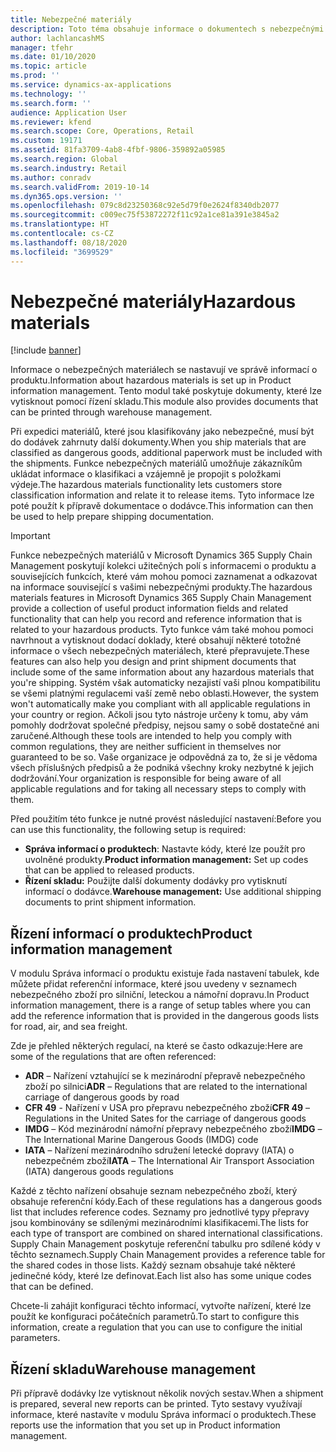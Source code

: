 ```yaml
---
title: Nebezpečné materiály
description: Toto téma obsahuje informace o dokumentech s nebezpečnými materiály a informace, které jsou uloženy ve vašem prostředí.
author: lachlancashMS
manager: tfehr
ms.date: 01/10/2020
ms.topic: article
ms.prod: ''
ms.service: dynamics-ax-applications
ms.technology: ''
ms.search.form: ''
audience: Application User
ms.reviewer: kfend
ms.search.scope: Core, Operations, Retail
ms.custom: 19171
ms.assetid: 81fa3709-4ab8-4fbf-9806-359892a05985
ms.search.region: Global
ms.search.industry: Retail
ms.author: conradv
ms.search.validFrom: 2019-10-14
ms.dyn365.ops.version: ''
ms.openlocfilehash: 079c8d23250368c92e5d79f0e2624f8340db2077
ms.sourcegitcommit: c009ec75f53872272f11c92a1ce81a391e3845a2
ms.translationtype: HT
ms.contentlocale: cs-CZ
ms.lasthandoff: 08/18/2020
ms.locfileid: "3699529"
---
```

# <a name="hazardous-materials"></a><span data-ttu-id="4ed5e-103">Nebezpečné materiály</span><span class="sxs-lookup"><span data-stu-id="4ed5e-103">Hazardous materials</span></span>

[!include [banner](../includes/banner.md)]

<span data-ttu-id="4ed5e-104">Informace o nebezpečných materiálech se nastavují ve správě informací o produktu.</span><span class="sxs-lookup"><span data-stu-id="4ed5e-104">Information about hazardous materials is set up in Product information management.</span></span> <span data-ttu-id="4ed5e-105">Tento modul také poskytuje dokumenty, které lze vytisknout pomocí řízení skladu.</span><span class="sxs-lookup"><span data-stu-id="4ed5e-105">This module also provides documents that can be printed through warehouse management.</span></span>

<span data-ttu-id="4ed5e-106">Při expedici materiálů, které jsou klasifikovány jako nebezpečné, musí být do dodávek zahrnuty další dokumenty.</span><span class="sxs-lookup"><span data-stu-id="4ed5e-106">When you ship materials that are classified as dangerous goods, additional paperwork must be included with the shipments.</span></span> <span data-ttu-id="4ed5e-107">Funkce nebezpečných materiálů umožňuje zákazníkům ukládat informace o klasifikaci a vzájemně je propojit s položkami výdeje.</span><span class="sxs-lookup"><span data-stu-id="4ed5e-107">The hazardous materials functionality lets customers store classification information and relate it to release items.</span></span> <span data-ttu-id="4ed5e-108">Tyto informace lze poté použít k přípravě dokumentace o dodávce.</span><span class="sxs-lookup"><span data-stu-id="4ed5e-108">This information can then be used to help prepare shipping documentation.</span></span>

> [!IMPORTANT]
> <span data-ttu-id="4ed5e-109">Funkce nebezpečných materiálů v Microsoft Dynamics 365 Supply Chain Management poskytují kolekci užitečných polí s informacemi o produktu a souvisejících funkcích, které vám mohou pomoci zaznamenat a odkazovat na informace související s vašimi nebezpečnými produkty.</span><span class="sxs-lookup"><span data-stu-id="4ed5e-109">The hazardous materials features in Microsoft Dynamics 365 Supply Chain Management provide a collection of useful product information fields and related functionality that can help you record and reference information that is related to your hazardous products.</span></span> <span data-ttu-id="4ed5e-110">Tyto funkce vám také mohou pomoci navrhnout a vytisknout dodací doklady, které obsahují některé totožné informace o všech nebezpečných materiálech, které přepravujete.</span><span class="sxs-lookup"><span data-stu-id="4ed5e-110">These features can also help you design and print shipment documents that include some of the same information about any hazardous materials that you're shipping.</span></span> <span data-ttu-id="4ed5e-111">Systém však automaticky nezajistí vaši plnou kompatibilitu se všemi platnými regulacemi vaší země nebo oblasti.</span><span class="sxs-lookup"><span data-stu-id="4ed5e-111">However, the system won't automatically make you compliant with all applicable regulations in your country or region.</span></span> <span data-ttu-id="4ed5e-112">Ačkoli jsou tyto nástroje určeny k tomu, aby vám pomohly dodržovat společné předpisy, nejsou samy o sobě dostatečné ani zaručené.</span><span class="sxs-lookup"><span data-stu-id="4ed5e-112">Although these tools are intended to help you comply with common regulations, they are neither sufficient in themselves nor guaranteed to be so.</span></span> <span data-ttu-id="4ed5e-113">Vaše organizace je odpovědná za to, že si je vědoma všech příslušných předpisů a že podniká všechny kroky nezbytné k jejich dodržování.</span><span class="sxs-lookup"><span data-stu-id="4ed5e-113">Your organization is responsible for being aware of all applicable regulations and for taking all necessary steps to comply with them.</span></span>

<span data-ttu-id="4ed5e-114">Před použitím této funkce je nutné provést následující nastavení:</span><span class="sxs-lookup"><span data-stu-id="4ed5e-114">Before you can use this functionality, the following setup is required:</span></span>

- <span data-ttu-id="4ed5e-115">**Správa informací o produktech**: Nastavte kódy, které lze použít pro uvolněné produkty.</span><span class="sxs-lookup"><span data-stu-id="4ed5e-115">**Product information management:** Set up codes that can be applied to released products.</span></span>
- <span data-ttu-id="4ed5e-116">**Řízení skladu:** Použijte další dokumenty dodávky pro vytisknutí informací o dodávce.</span><span class="sxs-lookup"><span data-stu-id="4ed5e-116">**Warehouse management:** Use additional shipping documents to print shipment information.</span></span>

## <a name="product-information-management"></a><span data-ttu-id="4ed5e-117">Řízení informací o produktech</span><span class="sxs-lookup"><span data-stu-id="4ed5e-117">Product information management</span></span>

<span data-ttu-id="4ed5e-118">V modulu Správa informací o produktu existuje řada nastavení tabulek, kde můžete přidat referenční informace, které jsou uvedeny v seznamech nebezpečného zboží pro silniční, leteckou a námořní dopravu.</span><span class="sxs-lookup"><span data-stu-id="4ed5e-118">In Product information management, there is a range of setup tables where you can add the reference information that is provided in the dangerous goods lists for road, air, and sea freight.</span></span>

<span data-ttu-id="4ed5e-119">Zde je přehled některých regulací, na které se často odkazuje:</span><span class="sxs-lookup"><span data-stu-id="4ed5e-119">Here are some of the regulations that are often referenced:</span></span>

- <span data-ttu-id="4ed5e-120">**ADR** – Nařízení vztahující se k mezinárodní přepravě nebezpečného zboží po silnici</span><span class="sxs-lookup"><span data-stu-id="4ed5e-120">**ADR** – Regulations that are related to the international carriage of dangerous goods by road</span></span>
- <span data-ttu-id="4ed5e-121">**CFR 49** - Nařízení v USA pro přepravu nebezpečného zboží</span><span class="sxs-lookup"><span data-stu-id="4ed5e-121">**CFR 49** – Regulations in the United Sates for the carriage of dangerous goods</span></span>
- <span data-ttu-id="4ed5e-122">**IMDG** – Kód mezinárodní námořní přepravy nebezpečného zboží</span><span class="sxs-lookup"><span data-stu-id="4ed5e-122">**IMDG** – The International Marine Dangerous Goods (IMDG) code</span></span>
- <span data-ttu-id="4ed5e-123">**IATA** – Nařízení mezinárodního sdružení letecké dopravy (IATA) o nebezpečném zboží</span><span class="sxs-lookup"><span data-stu-id="4ed5e-123">**IATA** – The International Air Transport Association (IATA) dangerous goods regulations</span></span>

<span data-ttu-id="4ed5e-124">Každé z těchto nařízení obsahuje seznam nebezpečného zboží, který obsahuje referenční kódy.</span><span class="sxs-lookup"><span data-stu-id="4ed5e-124">Each of these regulations has a dangerous goods list that includes reference codes.</span></span> <span data-ttu-id="4ed5e-125">Seznamy pro jednotlivé typy přepravy jsou kombinovány se sdílenými mezinárodními klasifikacemi.</span><span class="sxs-lookup"><span data-stu-id="4ed5e-125">The lists for each type of transport are combined on shared international classifications.</span></span> <span data-ttu-id="4ed5e-126">Supply Chain Management poskytuje referenční tabulku pro sdílené kódy v těchto seznamech.</span><span class="sxs-lookup"><span data-stu-id="4ed5e-126">Supply Chain Management provides a reference table for the shared codes in those lists.</span></span> <span data-ttu-id="4ed5e-127">Každý seznam obsahuje také některé jedinečné kódy, které lze definovat.</span><span class="sxs-lookup"><span data-stu-id="4ed5e-127">Each list also has some unique codes that can be defined.</span></span>

<span data-ttu-id="4ed5e-128">Chcete-li zahájit konfiguraci těchto informací, vytvořte nařízení, které lze použít ke konfiguraci počátečních parametrů.</span><span class="sxs-lookup"><span data-stu-id="4ed5e-128">To start to configure this information, create a regulation that you can use to configure the initial parameters.</span></span>

## <a name="warehouse-management"></a><span data-ttu-id="4ed5e-129">Řízení skladu</span><span class="sxs-lookup"><span data-stu-id="4ed5e-129">Warehouse management</span></span>

<span data-ttu-id="4ed5e-130">Při přípravě dodávky lze vytisknout několik nových sestav.</span><span class="sxs-lookup"><span data-stu-id="4ed5e-130">When a shipment is prepared, several new reports can be printed.</span></span> <span data-ttu-id="4ed5e-131">Tyto sestavy využívají informace, které nastavíte v modulu Správa informací o produktech.</span><span class="sxs-lookup"><span data-stu-id="4ed5e-131">These reports use the information that you set up in Product information management.</span></span>

